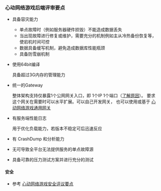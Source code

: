 ### 心动网络游戏后端评审要点

* 具备容灾能力
	* 单点故障时（例如服务器硬件损毁）不能造成数据丢失
	* 当出现故障进行修复或维护，需要充分的机制例如主从冷热备份恢复等，使宕机时间可控
	* 数据具备缓写机制，避免造成数据库性能瓶颈
	* 具备防雪崩机制

* 使用64bit编译

	具备超过3G内存的管理能力

* 统一的Gateway

	整体架构支持仅暴露1个公网网关入口，即 1个IP 1个端口（[了解原因](../misc/ddos.md)）。
	要求这个网关在需要时可以水平扩展。可以自己开发网关，
	也可以使用或基于  [心动网络游戏通用网关](https://github.com/xindong/frontd) 

* 有服务端性能日志

	用于优化负载能力，若版本不稳定可后迅速反应

* 有 CrashDump 和分析能力

* 无可导致全平台无法提供服务的单点故障源

* 具备可靠的压力测试方案并进行充分的测试

#### 安全
* 参考 [心动网络游戏安全评议要点](security.md)
